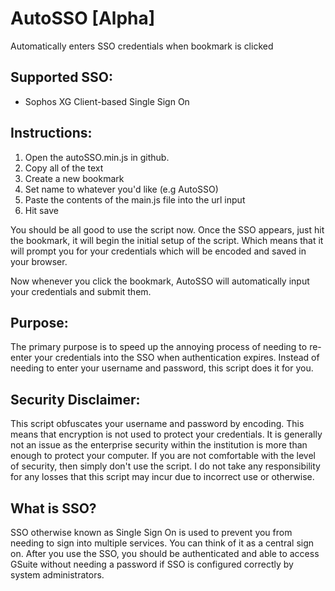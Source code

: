 # AutoSSO [Alpha]
Automatically enters SSO credentials when bookmark is clicked

## Supported SSO:
* Sophos XG Client-based Single Sign On

## Instructions:
1. Open the autoSSO.min.js in github.
2. Copy all of the text
3. Create a new bookmark
4. Set name to whatever you'd like (e.g AutoSSO)
5. Paste the contents of the main.js file into the url input
6. Hit save

You should be all good to use the script now. Once the SSO appears, just hit the bookmark, it will begin the initial setup of the script. Which means that it will prompt you for your credentials which will be encoded and saved in your browser.

Now whenever you click the bookmark, AutoSSO will automatically input your credentials and submit them.

## Purpose:
The primary purpose is to speed up the annoying process of needing to re-enter your credentials into the SSO when authentication expires. Instead of needing to enter your username and password, this script does it for you.

## Security Disclaimer:
This script obfuscates your username and password by encoding. This means that encryption is not used to protect your credentials. It is generally not an issue as the enterprise security within the institution is more than enough to protect your computer. If you are not comfortable with the level of security, then simply don't use the script. I do not take any responsibility for any losses that this script may incur due to incorrect use or otherwise.

## What is SSO?
SSO otherwise known as Single Sign On is used to prevent you from needing to sign into multiple services. You can think of it as a central sign on. After you use the SSO, you should be authenticated and able to access GSuite without needing a password if SSO is configured correctly by system administrators.
